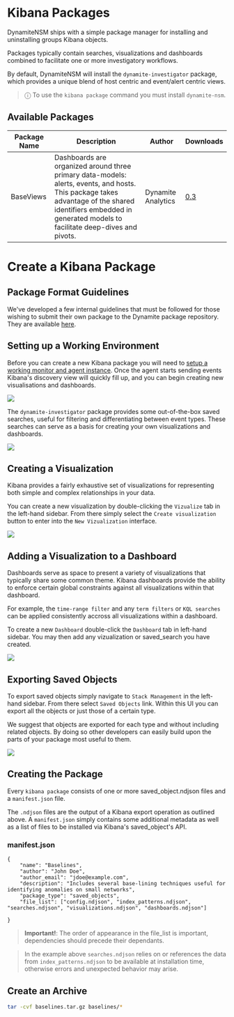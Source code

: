 # Kibana Packages

DynamiteNSM ships with a simple package manager for installing and uninstalling groups Kibana objects.

Packages typically contain searches, visualizations and dashboards combined to facilitate one or more investigatory workflows.

By default, DynamiteNSM will install the `dynamite-investigator` package, which provides a unique blend of host centric and event/alert centric views.

> ⓘ To use the `kibana package` command you must install `dynamite-nsm`.

## Available Packages

| Package Name          | Description                                                                                                                                                                                                    | Author             | Downloads                                                                                                                                                           |
|-----------------------|----------------------------------------------------------------------------------------------------------------------------------------------------------------------------------------------------------------|--------------------|---------------------------------------------------------------------------------------------------------------------------------------------------------------------|
| BaseViews | Dashboards are organized around three primary data-models: alerts, events, and hosts. This package takes advantage of the shared identifiers embedded in generated models to facilitate deep-dives and pivots. | Dynamite Analytics | [0.3](https://github.com/DynamiteAI/kibana_packages/blob/main/BaseViews/dist/BaseViews.tar.gz?raw=true) |


# Create a Kibana Package


## Package Format Guidelines
We've developed a few internal guidelines that must be followed for those wishing to submit their own package to the Dynamite package repository.
They are available [here](https://github.com/DynamiteAI/kibana_packages/blob/main/package_guidelines.md).

## Setting up a Working Environment

Before you can create a new Kibana package you will need to [setup a working monitor and agent instance](/guides/01_quick_start).
Once the agent starts sending events Kibana's discovery view will quickly fill up, and you can begin creating new visualisations and dashboards.

![](.img/kibana_discovery.png)

The `dynamite-investigator` package provides some out-of-the-box saved searches, useful for filtering and
differentiating between event types. These searches can serve as a basis for creating your own visualizations and dashboards.

![](.img/saved_search_select.png)

## Creating a Visualization
Kibana provides a fairly exhaustive set of visualizations for representing both simple and complex relationships in your data.

You can create a new visualization by double-clicking the `Vizualize` tab in the left-hand sidebar. From there simply select the `Create visualization` button
to enter into the `New Vizualization` interface.

![](.img/new_vizualization.png)

## Adding a Visualization to a Dashboard

Dashboards serve as space to present a variety of visualizations that typically share some common theme.
Kibana dashboards provide the ability to enforce certain global constraints against all visualizations within that dashboard.

For example, the `time-range filter` and any `term filters` or `KQL searches` can be applied consistently accross all visualizations within
a dashboard.

To create a new `Dashboard` double-click the `Dashboard` tab in left-hand sidebar. You may then add any vizualization or saved_search you have created.

![](.img/create_new_dashboard_viz.png)

## Exporting Saved Objects

To export saved objects simply navigate to `Stack Management` in the left-hand sidebar. From there select `Saved Objects` link.
Within this UI you can export all the objects or just those of a certain type.

We suggest that objects are exported for each type and without including related objects. By doing so other developers can easily build
upon the parts of your package most useful to them. 

![](.img/export_saved_object_type.png)

## Creating the Package

Every `kibana package` consists of one or more saved_object.ndjson files and a `manifest.json` file.

The `.ndjson` files are the output of a Kibana export operation as outlined above. A `manifest.json` simply contains
some additional metadata as well as a list of files to be installed via Kibana's saved_object's API.

### manifest.json

```json5
{
	"name": "Baselines",
	"author": "John Doe",
	"author_email": "jdoe@example.com",
	"description": "Includes several base-lining techniques useful for identifying anomalies on small networks",
	"package_type": "saved_objects",
	"file_list": ["config.ndjson", "index_patterns.ndjson", "searches.ndjson", "visualizations.ndjson", "dashboards.ndjson"]

}
```
> **Important!**: The order of appearance in the file_list is important, dependencies should precede their dependants.  

> In the example above `searches.ndjson` relies on or references the data from `index_patterns.ndjson` to be available at installation time, otherwise errors and unexpected behavior may arise.

## Create an Archive

```bash
tar -cvf baselines.tar.gz baselines/*
```
